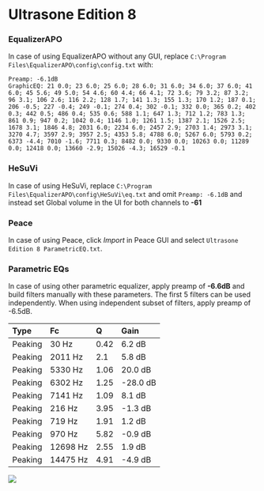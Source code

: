 # Ultrasone Edition 8

### EqualizerAPO
In case of using EqualizerAPO without any GUI, replace `C:\Program Files\EqualizerAPO\config\config.txt`
with:
```
Preamp: -6.1dB
GraphicEQ: 21 0.0; 23 6.0; 25 6.0; 28 6.0; 31 6.0; 34 6.0; 37 6.0; 41 6.0; 45 5.6; 49 5.0; 54 4.6; 60 4.4; 66 4.1; 72 3.6; 79 3.2; 87 3.2; 96 3.1; 106 2.6; 116 2.2; 128 1.7; 141 1.3; 155 1.3; 170 1.2; 187 0.1; 206 -0.5; 227 -0.4; 249 -0.1; 274 0.4; 302 -0.1; 332 0.0; 365 0.2; 402 0.3; 442 0.5; 486 0.4; 535 0.6; 588 1.1; 647 1.3; 712 1.2; 783 1.3; 861 0.9; 947 0.2; 1042 0.4; 1146 1.0; 1261 1.5; 1387 2.1; 1526 2.5; 1678 3.1; 1846 4.8; 2031 6.0; 2234 6.0; 2457 2.9; 2703 1.4; 2973 3.1; 3270 4.7; 3597 2.9; 3957 2.5; 4353 5.8; 4788 6.0; 5267 6.0; 5793 0.2; 6373 -4.4; 7010 -1.6; 7711 0.3; 8482 0.0; 9330 0.0; 10263 0.0; 11289 0.0; 12418 0.0; 13660 -2.9; 15026 -4.3; 16529 -0.1
```

### HeSuVi
In case of using HeSuVi, replace `C:\Program Files\EqualizerAPO\config\HeSuVi\eq.txt` and omit `Preamp:
-6.1dB` and instead set Global volume in the UI for both channels to **-61**

### Peace
In case of using Peace, click *Import* in Peace GUI and select `Ultrasone Edition 8 ParametricEQ.txt`.

### Parametric EQs
In case of using other parametric equalizer, apply preamp of **-6.6dB** and build filters manually
with these parameters. The first 5 filters can be used independently.
When using independent subset of filters, apply preamp of -6.5dB.

| Type    | Fc       |    Q | Gain     |
|:--------|:---------|:-----|:---------|
| Peaking | 30 Hz    | 0.42 | 6.2 dB   |
| Peaking | 2011 Hz  | 2.1  | 5.8 dB   |
| Peaking | 5330 Hz  | 1.06 | 20.0 dB  |
| Peaking | 6302 Hz  | 1.25 | -28.0 dB |
| Peaking | 7141 Hz  | 1.09 | 8.1 dB   |
| Peaking | 216 Hz   | 3.95 | -1.3 dB  |
| Peaking | 719 Hz   | 1.91 | 1.2 dB   |
| Peaking | 970 Hz   | 5.82 | -0.9 dB  |
| Peaking | 12698 Hz | 2.55 | 1.9 dB   |
| Peaking | 14475 Hz | 4.91 | -4.9 dB  |

![](https://raw.githubusercontent.com/jaakkopasanen/AutoEq/master/results/innerfidelity/sbaf-serious/Ultrasone%20Edition%208/Ultrasone%20Edition%208.png)